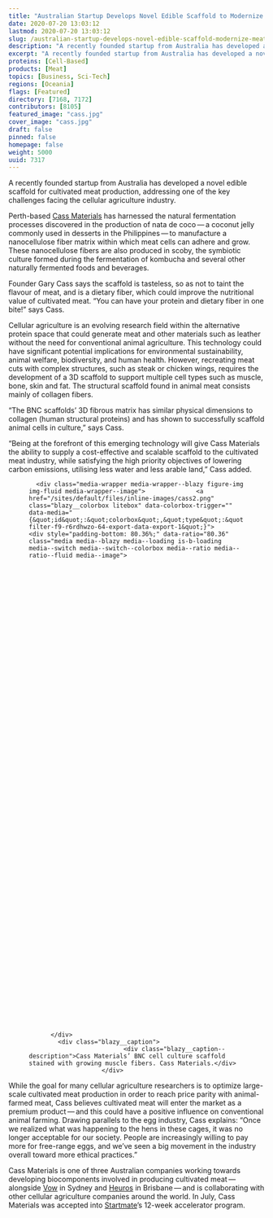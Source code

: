 ```yaml
---
title: "Australian Startup Develops Novel Edible Scaffold to Modernize Meat Production"
date: 2020-07-20 13:03:12
lastmod: 2020-07-20 13:03:12
slug: /australian-startup-develops-novel-edible-scaffold-modernize-meat-production
description: "A recently founded startup from Australia has developed a novel edible scaffold for cultivated meat production, addressing one of the key challenges facing the cellular agriculture industry. Perth-based Cass Materials has harnessed the natural fermentation processes discovered in the production of nata de coco — a coconut jelly commonly used in desserts in the Philippines — to manufacture a nanocellulose fiber matrix within which meat cells can adhere and grow."
excerpt: "A recently founded startup from Australia has developed a novel edible scaffold for cultivated meat production, addressing one of the key challenges facing the cellular agriculture industry. Perth-based Cass Materials has harnessed the natural fermentation processes discovered in the production of nata de coco — a coconut jelly commonly used in desserts in the Philippines — to manufacture a nanocellulose fiber matrix within which meat cells can adhere and grow."
proteins: [Cell-Based]
products: [Meat]
topics: [Business, Sci-Tech]
regions: [Oceania]
flags: [Featured]
directory: [7168, 7172]
contributors: [8105]
featured_image: "cass.jpg"
cover_image: "cass.jpg"
draft: false
pinned: false
homepage: false
weight: 5000
uuid: 7317
---
```

<p>A recently founded startup from Australia has developed a novel edible scaffold for cultivated meat production, addressing one of the key challenges facing the cellular agriculture industry.</p>

<p>Perth-based <a href="/directory/cass-materials">Cass Materials</a> has harnessed the natural fermentation processes discovered in the production of nata de coco — a coconut jelly commonly used in desserts in the Philippines — to manufacture a nanocellulose fiber matrix within which meat cells can adhere and grow. These nanocellulose fibers are also produced in scoby, the symbiotic culture formed during the fermentation of kombucha and several other naturally fermented foods and beverages.</p>

<p>Founder Gary Cass says the scaffold is tasteless, so as not to taint the flavour of meat, and is a dietary fiber, which could improve the nutritional value of cultivated meat. “You can have your protein and dietary fiber in one bite!” says Cass.</p>

<p>Cellular agriculture is an evolving research field within the alternative protein space that could generate meat and other materials such as leather without the need for conventional animal agriculture. This technology could have significant potential implications for environmental sustainability, animal welfare, biodiversity, and human health. However, recreating meat cuts with complex structures, such as steak or chicken wings, requires the development of a 3D scaffold to support multiple cell types such as muscle, bone, skin and fat. The structural scaffold found in animal meat consists mainly of collagen fibers.</p>

<p>“The BNC scaffolds’ 3D fibrous matrix has similar physical dimensions to collagen (human structural proteins) and has shown to successfully scaffold animal cells in culture,” says Cass.</p>

<p>“Being at the forefront of this emerging technology will give Cass Materials the ability to supply a cost-effective and scalable scaffold to the cultivated meat industry, while satisfying the high priority objectives of lowering carbon emissions, utilising less water and less arable land,” Cass added.</p>

<figure class="figure">
  




      <div class="media-wrapper media-wrapper--blazy figure-img img-fluid media-wrapper--image">              <a href="/sites/default/files/inline-images/cass2.png" class="blazy__colorbox litebox" data-colorbox-trigger="" data-media="{&quot;id&quot;:&quot;colorbox&quot;,&quot;type&quot;:&quot;image&quot;,&quot;width&quot;:621,&quot;height&quot;:499,&quot;rel&quot;:&quot;blazy-filter-f9-r6rdhwzo-64-export-data-export-1&quot;}">      <div style="padding-bottom: 80.36%;" data-ratio="80.36" class="media media--blazy media--loading is-b-loading media--switch media--switch--colorbox media--ratio media--ratio--fluid media--image">
<img alt="cass materials scaffold" title="cass2.png" class="media__image media__element b-lazy img-fluid" data-entity-uuid="0c192d3a-5824-4289-9593-39dca833fa2c" data-src="/sites/default/files/styles/1200x900_4_3/public/inline-images/cass2.png?itok=oMBqyZ9V" src="data:image/svg+xml;charset=utf-8,%3Csvg%20xmlns%3D'http%3A%2F%2Fwww.w3.org%2F2000%2Fsvg'%20viewBox%3D'0%200%201120%20900'%2F%3E" width="1120" height="900" loading="lazy" typeof="foaf:Image" />
        <span class="media__icon media__icon--litebox"></span></div>
  </a>

                
          </div>  
            <div class="blazy__caption">
                              <div class="blazy__caption--description">Cass Materials’ BNC cell culture scaffold stained with growing muscle fibers. Cass Materials.</div>
                        </div>
      


      
  </figure>

<p>While the goal for many cellular agriculture researchers is to optimize large-scale cultivated meat production in order to reach price parity with animal-farmed meat, Cass believes cultivated meat will enter the market as a premium product — and this could have a positive influence on conventional animal farming. Drawing parallels to the egg industry, Cass explains: “Once we realized what was happening to the hens in these cages, it was no longer acceptable for our society. People are increasingly willing to pay more for free-range eggs, and we’ve seen a big movement in the industry overall toward more ethical practices.”</p>

<p>Cass Materials is one of three Australian companies working towards developing biocomponents involved in producing cultivated meat — alongside <a href="/directory/vow-food">Vow</a> in Sydney and <a href="/directory/heuros">Heuros</a> in Brisbane — and is collaborating with other cellular agriculture companies around the world. In July, Cass Materials was accepted into <a href="/directory/startmate">Startmate</a>’s 12-week accelerator program.</p>

